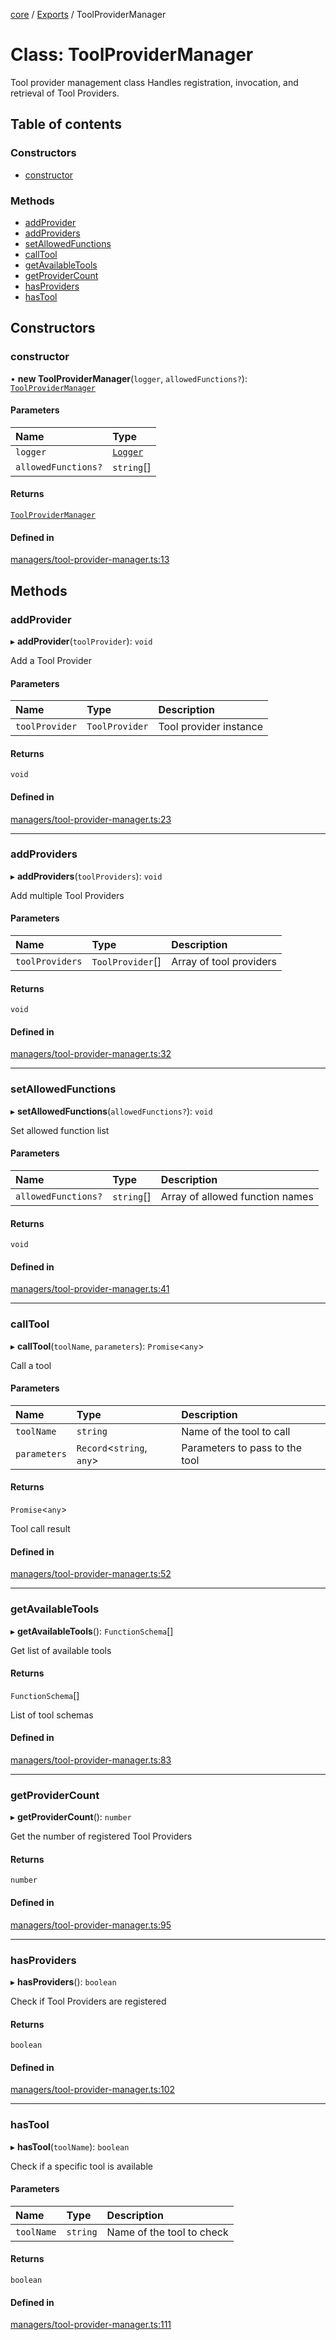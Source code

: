 <!-- 
 ⚠️  AUTO-GENERATED FILE - DO NOT EDIT MANUALLY
 This file is automatically generated by scripts/docs-generator.js
 To make changes, edit the source TypeScript files or update the generator script
-->

[core](../../) / [Exports](../modules) / ToolProviderManager

# Class: ToolProviderManager

Tool provider management class
Handles registration, invocation, and retrieval of Tool Providers.

## Table of contents

### Constructors

- [constructor](ToolProviderManager#constructor)

### Methods

- [addProvider](ToolProviderManager#addprovider)
- [addProviders](ToolProviderManager#addproviders)
- [setAllowedFunctions](ToolProviderManager#setallowedfunctions)
- [callTool](ToolProviderManager#calltool)
- [getAvailableTools](ToolProviderManager#getavailabletools)
- [getProviderCount](ToolProviderManager#getprovidercount)
- [hasProviders](ToolProviderManager#hasproviders)
- [hasTool](ToolProviderManager#hastool)

## Constructors

### constructor

• **new ToolProviderManager**(`logger`, `allowedFunctions?`): [`ToolProviderManager`](ToolProviderManager)

#### Parameters

| Name | Type |
| :------ | :------ |
| `logger` | [`Logger`](../interfaces/Logger) |
| `allowedFunctions?` | `string`[] |

#### Returns

[`ToolProviderManager`](ToolProviderManager)

#### Defined in

[managers/tool-provider-manager.ts:13](https://github.com/woojubb/robota/blob/a8442f1faf09c1f8c76f836001e62362defd1424/packages/core/src/managers/tool-provider-manager.ts#L13)

## Methods

### addProvider

▸ **addProvider**(`toolProvider`): `void`

Add a Tool Provider

#### Parameters

| Name | Type | Description |
| :------ | :------ | :------ |
| `toolProvider` | `ToolProvider` | Tool provider instance |

#### Returns

`void`

#### Defined in

[managers/tool-provider-manager.ts:23](https://github.com/woojubb/robota/blob/a8442f1faf09c1f8c76f836001e62362defd1424/packages/core/src/managers/tool-provider-manager.ts#L23)

___

### addProviders

▸ **addProviders**(`toolProviders`): `void`

Add multiple Tool Providers

#### Parameters

| Name | Type | Description |
| :------ | :------ | :------ |
| `toolProviders` | `ToolProvider`[] | Array of tool providers |

#### Returns

`void`

#### Defined in

[managers/tool-provider-manager.ts:32](https://github.com/woojubb/robota/blob/a8442f1faf09c1f8c76f836001e62362defd1424/packages/core/src/managers/tool-provider-manager.ts#L32)

___

### setAllowedFunctions

▸ **setAllowedFunctions**(`allowedFunctions?`): `void`

Set allowed function list

#### Parameters

| Name | Type | Description |
| :------ | :------ | :------ |
| `allowedFunctions?` | `string`[] | Array of allowed function names |

#### Returns

`void`

#### Defined in

[managers/tool-provider-manager.ts:41](https://github.com/woojubb/robota/blob/a8442f1faf09c1f8c76f836001e62362defd1424/packages/core/src/managers/tool-provider-manager.ts#L41)

___

### callTool

▸ **callTool**(`toolName`, `parameters`): `Promise`\<`any`\>

Call a tool

#### Parameters

| Name | Type | Description |
| :------ | :------ | :------ |
| `toolName` | `string` | Name of the tool to call |
| `parameters` | `Record`\<`string`, `any`\> | Parameters to pass to the tool |

#### Returns

`Promise`\<`any`\>

Tool call result

#### Defined in

[managers/tool-provider-manager.ts:52](https://github.com/woojubb/robota/blob/a8442f1faf09c1f8c76f836001e62362defd1424/packages/core/src/managers/tool-provider-manager.ts#L52)

___

### getAvailableTools

▸ **getAvailableTools**(): `FunctionSchema`[]

Get list of available tools

#### Returns

`FunctionSchema`[]

List of tool schemas

#### Defined in

[managers/tool-provider-manager.ts:83](https://github.com/woojubb/robota/blob/a8442f1faf09c1f8c76f836001e62362defd1424/packages/core/src/managers/tool-provider-manager.ts#L83)

___

### getProviderCount

▸ **getProviderCount**(): `number`

Get the number of registered Tool Providers

#### Returns

`number`

#### Defined in

[managers/tool-provider-manager.ts:95](https://github.com/woojubb/robota/blob/a8442f1faf09c1f8c76f836001e62362defd1424/packages/core/src/managers/tool-provider-manager.ts#L95)

___

### hasProviders

▸ **hasProviders**(): `boolean`

Check if Tool Providers are registered

#### Returns

`boolean`

#### Defined in

[managers/tool-provider-manager.ts:102](https://github.com/woojubb/robota/blob/a8442f1faf09c1f8c76f836001e62362defd1424/packages/core/src/managers/tool-provider-manager.ts#L102)

___

### hasTool

▸ **hasTool**(`toolName`): `boolean`

Check if a specific tool is available

#### Parameters

| Name | Type | Description |
| :------ | :------ | :------ |
| `toolName` | `string` | Name of the tool to check |

#### Returns

`boolean`

#### Defined in

[managers/tool-provider-manager.ts:111](https://github.com/woojubb/robota/blob/a8442f1faf09c1f8c76f836001e62362defd1424/packages/core/src/managers/tool-provider-manager.ts#L111)
